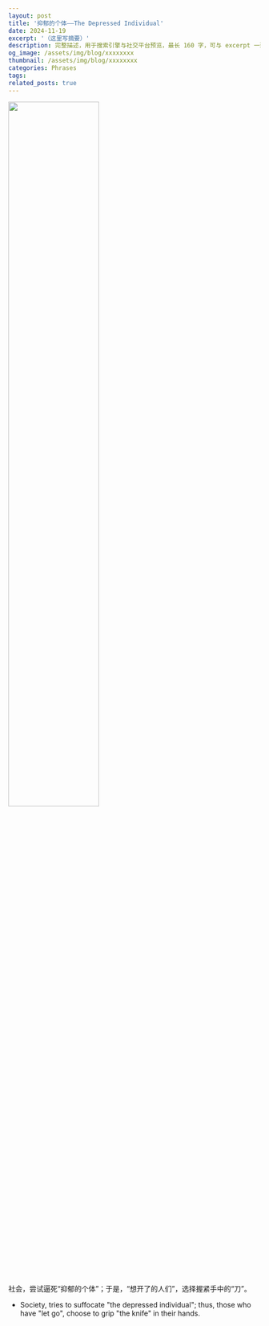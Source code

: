 ```yaml
---
layout: post
title: '抑郁的个体——The Depressed Individual'
date: 2024-11-19
excerpt: '（这里写摘要）'
description: 完整描述，用于搜索引擎与社交平台预览，最长 160 字，可与 excerpt 一致
og_image: /assets/img/blog/xxxxxxxx
thumbnail: /assets/img/blog/xxxxxxxx
categories: Phrases
tags: 
related_posts: true
---
```


<img src="{{ '/assets/img/blog/xxxxxxxx' | relative_url }}" style="width:60%;">

社会，尝试逼死“抑郁的个体”；于是，“想开了的人们”，选择握紧手中的“刀”。

- Society, tries to suffocate "the depressed individual"; thus, those who have "let go", choose to grip "the knife" in their hands.